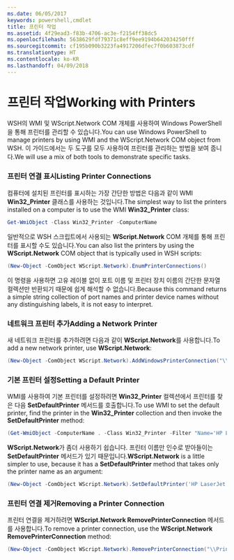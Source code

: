 ```yaml
---
ms.date: 06/05/2017
keywords: powershell,cmdlet
title: 프린터 작업
ms.assetid: 4f29ead3-f83b-4706-ac3e-f2154ff38dc5
ms.openlocfilehash: 5638629fdf79371c8eff9ee9194b642034250fff
ms.sourcegitcommit: cf195b090b3223fa4917206dfec7f0b603873cdf
ms.translationtype: HT
ms.contentlocale: ko-KR
ms.lasthandoff: 04/09/2018
---
```

# <a name="working-with-printers"></a><span data-ttu-id="a070b-103">프린터 작업</span><span class="sxs-lookup"><span data-stu-id="a070b-103">Working with Printers</span></span>

<span data-ttu-id="a070b-104">WSH의 WMI 및 WScript.Network COM 개체를 사용하여 Windows PowerShell을 통해 프린터를 관리할 수 있습니다.</span><span class="sxs-lookup"><span data-stu-id="a070b-104">You can use Windows PowerShell to manage printers by using WMI and the WScript.Network COM object from WSH.</span></span> <span data-ttu-id="a070b-105">이 가이드에서는 두 도구를 모두 사용하여 프린터를 관리하는 방법을 보여 줍니다.</span><span class="sxs-lookup"><span data-stu-id="a070b-105">We will use a mix of both tools to demonstrate specific tasks.</span></span>

### <a name="listing-printer-connections"></a><span data-ttu-id="a070b-106">프린터 연결 표시</span><span class="sxs-lookup"><span data-stu-id="a070b-106">Listing Printer Connections</span></span>

<span data-ttu-id="a070b-107">컴퓨터에 설치된 프린터를 표시하는 가장 간단한 방법은 다음과 같이 WMI **Win32_Printer** 클래스를 사용하는 것입니다.</span><span class="sxs-lookup"><span data-stu-id="a070b-107">The simplest way to list the printers installed on a computer is to use the WMI **Win32_Printer** class:</span></span>

```powershell
Get-WmiObject -Class Win32_Printer -ComputerName
```

<span data-ttu-id="a070b-108">일반적으로 WSH 스크립트에서 사용되는 **WScript.Network** COM 개체를 통해 프린터를 표시할 수도 있습니다.</span><span class="sxs-lookup"><span data-stu-id="a070b-108">You can also list the printers by using the **WScript.Network** COM object that is typically used in WSH scripts:</span></span>

```powershell
(New-Object -ComObject WScript.Network).EnumPrinterConnections()
```

<span data-ttu-id="a070b-109">이 명령을 사용하면 고유 레이블 없이 포트 이름 및 프린터 장치 이름의 간단한 문자열 컬렉션만 반환되기 때문에 쉽게 해석할 수 없습니다.</span><span class="sxs-lookup"><span data-stu-id="a070b-109">Because this command returns a simple string collection of port names and printer device names without any distinguishing labels, it is not easy to interpret.</span></span>

### <a name="adding-a-network-printer"></a><span data-ttu-id="a070b-110">네트워크 프린터 추가</span><span class="sxs-lookup"><span data-stu-id="a070b-110">Adding a Network Printer</span></span>

<span data-ttu-id="a070b-111">새 네트워크 프린터를 추가하려면 다음과 같이 **WScript.Network**를 사용합니다.</span><span class="sxs-lookup"><span data-stu-id="a070b-111">To add a new network printer, use **WScript.Network**:</span></span>

```powershell
(New-Object -ComObject WScript.Network).AddWindowsPrinterConnection("\\Printserver01\Xerox5")
```

### <a name="setting-a-default-printer"></a><span data-ttu-id="a070b-112">기본 프린터 설정</span><span class="sxs-lookup"><span data-stu-id="a070b-112">Setting a Default Printer</span></span>

<span data-ttu-id="a070b-113">WMI를 사용하여 기본 프린터를 설정하려면 **Win32_Printer** 컬렉션에서 프린터를 찾은 다음 **SetDefaultPrinter** 메서드를 호출합니다.</span><span class="sxs-lookup"><span data-stu-id="a070b-113">To use WMI to set the default printer, find the printer in the **Win32_Printer** collection and then invoke the **SetDefaultPrinter** method:</span></span>

```powershell
(Get-WmiObject -ComputerName . -Class Win32_Printer -Filter "Name='HP LaserJet 5Si'").SetDefaultPrinter()
```

<span data-ttu-id="a070b-114">**WScript.Network**가 좀더 사용하기 쉽습니다. 프린터 이름만 인수로 받아들이는 **SetDefaultPrinter** 메서드가 있기 때문입니다.</span><span class="sxs-lookup"><span data-stu-id="a070b-114">**WScript.Network** is a little simpler to use, because it has a **SetDefaultPrinter** method that takes only the printer name as an argument:</span></span>

```powershell
(New-Object -ComObject WScript.Network).SetDefaultPrinter('HP LaserJet 5Si')
```

### <a name="removing-a-printer-connection"></a><span data-ttu-id="a070b-115">프린터 연결 제거</span><span class="sxs-lookup"><span data-stu-id="a070b-115">Removing a Printer Connection</span></span>

<span data-ttu-id="a070b-116">프린터 연결을 제거하려면 **WScript.Network RemovePrinterConnection** 메서드를 사용합니다.</span><span class="sxs-lookup"><span data-stu-id="a070b-116">To remove a printer connection, use the **WScript.Network RemovePrinterConnection** method:</span></span>

```powershell
(New-Object -ComObject WScript.Network).RemovePrinterConnection("\\Printserver01\Xerox5")
```